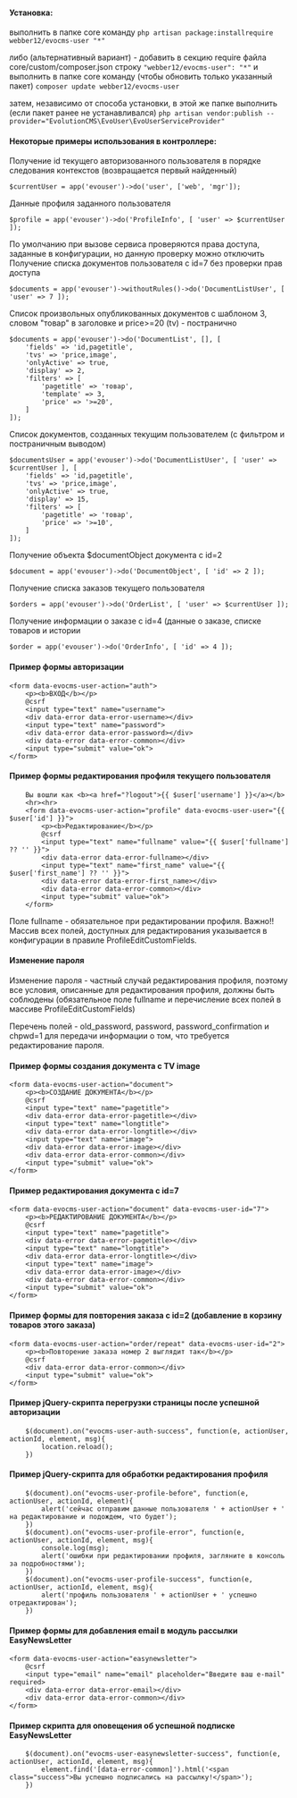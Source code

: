 #### Установка:
выполнить в папке core команду
```php artisan package:installrequire webber12/evocms-user "*"```

либо (альтернативный вариант) - добавить в секцию require файла core/custom/composer.json строку
```"webber12/evocms-user": "*"```
 и выполнить в папке core команду (чтобы обновить только указанный пакет)
```composer update webber12/evocms-user```

затем, независимо от способа установки, в этой же папке выполнить (если пакет ранее не устанавливался)
```php artisan vendor:publish --provider="EvolutionCMS\EvoUser\EvoUserServiceProvider"```


#### Некоторые примеры использования в контроллере:

Получение id текущего авторизованного пользователя в порядке следования контекстов (возвращается первый найденный)

```$currentUser = app('evouser')->do('user', ['web', 'mgr']);```

Данные профиля заданного пользователя

```$profile = app('evouser')->do('ProfileInfo', [ 'user' => $currentUser ]);```


По умолчанию при вызове сервиса проверяются права доступа, заданные в конфигурации, но данную проверку можно отключить
Получение списка документов пользователя с id=7 без проверки прав доступа

```
$documents = app('evouser')->withoutRules()->do('DocumentListUser', [ 'user' => 7 ]);
```


Список произвольных опубликованных документов с шаблоном 3, словом "товар" в заголовке и price>=20 (tv) - постранично
```
$documents = app('evouser')->do('DocumentList', [], [
    'fields' => 'id,pagetitle',
    'tvs' => 'price,image',
    'onlyActive' => true,
    'display' => 2,
    'filters' => [
        'pagetitle' => 'товар',
        'template' => 3,
        'price' => '>=20',
    ]
]);
```

Список документов, созданных текущим пользователем (с фильтром и постраничным выводом)
```
$documentsUser = app('evouser')->do('DocumentListUser', [ 'user' => $currentUser ], [
    'fields' => 'id,pagetitle',
    'tvs' => 'price,image',
    'onlyActive' => true,
    'display' => 15,
    'filters' => [
        'pagetitle' => 'товар',
        'price' => '>=10',
    ]
]);
```

Получение объекта $documentObject документа с id=2

```$document = app('evouser')->do('DocumentObject', [ 'id' => 2 ]);```

Получение списка заказов текущего пользователя

```$orders = app('evouser')->do('OrderList', [ 'user' => $currentUser ]);```

Получение информации о заказе с id=4 (данные о заказе, списке товаров и истории

```$order = app('evouser')->do('OrderInfo', [ 'id' => 4 ]);```

#### Пример формы авторизации
```
<form data-evocms-user-action="auth">
    <p><b>ВХОД</b></p>
    @csrf
    <input type="text" name="username">
    <div data-error data-error-username></div>
    <input type="text" name="password">
    <div data-error data-error-password></div>
    <div data-error data-error-common></div>
    <input type="submit" value="ok">
</form>
```

#### Пример формы редактирования профиля текущего пользователя
```
    Вы вошли как <b><a href="?logout">{{ $user['username'] }}</a></b>
    <hr><hr>
    <form data-evocms-user-action="profile" data-evocms-user-user="{{ $user['id'] }}">
        <p><b>Редактирование</b></p>
        @csrf
        <input type="text" name="fullname" value="{{ $user['fullname'] ?? '' }}">
        <div data-error data-error-fullname></div>
        <input type="text" name="first_name" value="{{ $user['first_name'] ?? '' }}">
        <div data-error data-error-first_name></div>
        <div data-error data-error-common></div>
        <input type="submit" value="ok">
    </form>
```
Поле fullname - обязательное при редактировании профиля. Важно!! Массив всех полей, доступных для редактирования указывается в конфигурации в правиле ProfileEditCustomFields.

#### Изменение пароля

Изменение пароля - частный случай редактирования профиля, поэтому все условия, описанные для редактирования профиля, должны быть соблюдены 
(обязательное поле fullname и перечисление всех полей в массиве ProfileEditCustomFields)

Перечень полей - old_password, password, password_confirmation и chpwd=1 для передачи информации о том, что требуется редактирование пароля.


#### Пример формы создания документа c TV image
```
<form data-evocms-user-action="document">
    <p><b>СОЗДАНИЕ ДОКУМЕНТА</b></p>
    @csrf
    <input type="text" name="pagetitle">
    <div data-error data-error-pagetitle></div>
    <input type="text" name="longtitle">
    <div data-error data-error-longtitle></div>
    <input type="text" name="image">
    <div data-error data-error-image></div>
    <div data-error data-error-common></div>
    <input type="submit" value="ok">
</form>
```

#### Пример редактирования документа с id=7
```
<form data-evocms-user-action="document" data-evocms-user-id="7">
    <p><b>РЕДАКТИРОВАНИЕ ДОКУМЕНТА</b></p>
    @csrf
    <input type="text" name="pagetitle">
    <div data-error data-error-pagetitle></div>
    <input type="text" name="longtitle">
    <div data-error data-error-longtitle></div>
    <input type="text" name="image">
    <div data-error data-error-image></div>
    <div data-error data-error-common></div>
    <input type="submit" value="ok">
</form>
```

#### Пример формы для повторения заказа с id=2 (добавление в корзину товаров этого заказа)
```
<form data-evocms-user-action="order/repeat" data-evocms-user-id="2">
    <p><b>Повторение заказа номер 2 выглядит так</b></p>
    @csrf
    <div data-error data-error-common></div>
    <input type="submit" value="ok">
</form>
```

#### Пример jQuery-скрипта перегрузки страницы после успешной авторизации
```
    $(document).on("evocms-user-auth-success", function(e, actionUser, actionId, element, msg){
        location.reload();
    })
```

#### Пример jQuery-скрипта для обработки редактирования профиля
```
    $(document).on("evocms-user-profile-before", function(e, actionUser, actionId, element){
        alert('сейчас отправим данные пользователя ' + actionUser + ' на редактирование и подождем, что будет');
    })
    $(document).on("evocms-user-profile-error", function(e, actionUser, actionId, element, msg){
        console.log(msg);
        alert('ошибки при редактировании профиля, загляните в консоль за подробностями');
    })
    $(document).on("evocms-user-profile-success", function(e, actionUser, actionId, element, msg){
        alert('профиль пользователя ' + actionUser + ' успешно отредактирован');
    })
```

#### Пример формы для добавления email в модуль рассылки EasyNewsLetter
```
<form data-evocms-user-action="easynewsletter">
    @csrf
    <input type="email" name="email" placeholder="Введите ваш e-mail" required>
    <div data-error data-error-email></div>
    <div data-error data-error-common></div>
</form>
```

#### Пример скрипта для оповещения об успешной подписке EasyNewsLetter
```
    $(document).on("evocms-user-easynewsletter-success", function(e, actionUser, actionId, element, msg){
        element.find('[data-error-common]').html('<span class="success">Вы успешно подписались на рассылку!</span>');
    })
```

